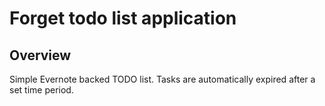 Forget todo list application
============================================

Overview
--------
Simple Evernote backed TODO list.  Tasks are automatically expired after a set time period.